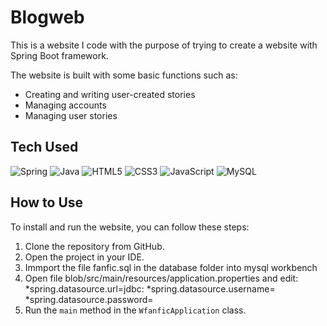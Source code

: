 # Blogweb

This is a website I code with the purpose of trying to create a website with Spring Boot framework.

The website is built with some basic functions such as:

* Creating and writing user-created stories
* Managing accounts
* Managing user stories

## Tech Used
![Spring](https://img.shields.io/badge/spring-%236DB33F.svg?style=for-the-badge&logo=spring&logoColor=white) ![Java](https://img.shields.io/badge/java-%23ED8B00.svg?style=for-the-badge&logo=java&logoColor=white) ![HTML5](https://img.shields.io/badge/html5-%23E34F26.svg?style=for-the-badge&logo=html5&logoColor=white) ![CSS3](https://img.shields.io/badge/css3-%231572B6.svg?style=for-the-badge&logo=css3&logoColor=white) ![JavaScript](https://img.shields.io/badge/javascript-%23323330.svg?style=for-the-badge&logo=javascript&logoColor=%23F7DF1E) ![MySQL](https://img.shields.io/badge/mysql-%2300f.svg?style=for-the-badge&logo=mysql&logoColor=white) 

## How to Use

To install and run the website, you can follow these steps:

1. Clone the repository from GitHub.
2. Open the project in your IDE.
3. Immport the file fanfic.sql in the database folder into mysql workbench
4. Open file blob/src/main/resources/application.properties and edit:
   *spring.datasource.url=jdbc: <database url>
   *spring.datasource.username= <database username>
   *spring.datasource.password= <database password>
5. Run the `main` method in the `WfanficApplication` class.
